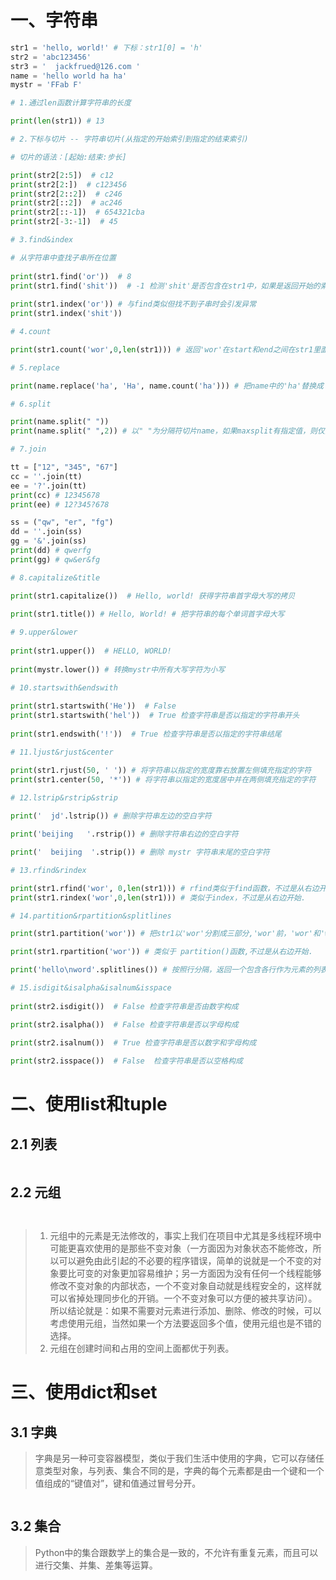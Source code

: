 # 一、字符串

```Python
str1 = 'hello, world!' # 下标：str1[0] = 'h'
str2 = 'abc123456'
str3 = '  jackfrued@126.com '
name = 'hello world ha ha'
mystr = 'FFab F'

# 1.通过len函数计算字符串的长度

print(len(str1)) # 13

# 2.下标与切片 -- 字符串切片(从指定的开始索引到指定的结束索引)

# 切片的语法：[起始:结束:步长]

print(str2[2:5])  # c12
print(str2[2:])  # c123456
print(str2[2::2])  # c246
print(str2[::2])  # ac246
print(str2[::-1])  # 654321cba
print(str2[-3:-1])  # 45

# 3.find&index

# 从字符串中查找子串所在位置
    
print(str1.find('or'))  # 8
print(str1.find('shit'))  # -1 检测'shit'是否包含在str1中，如果是返回开始的索引值，否则返回-1
 
print(str1.index('or')) # 与find类似但找不到子串时会引发异常
print(str1.index('shit'))

# 4.count

print(str1.count('wor',0,len(str1))) # 返回'wor'在start和end之间在str1里面出现的次数

# 5.replace

print(name.replace('ha', 'Ha', name.count('ha'))) # 把name中的'ha'替换成'Ha',如果 count 指定，则替换不超过 count 次

# 6.split

print(name.split(" "))
print(name.split(" ",2)) # 以" "为分隔符切片name，如果maxsplit有指定值，则仅分隔 maxsplit 个子字符串

# 7.join

tt = ["12", "345", "67"]
cc = ''.join(tt)
ee = '?'.join(tt)
print(cc) # 12345678
print(ee) # 12?345?678

ss = ("qw", "er", "fg")
dd = ''.join(ss)
gg = '&'.join(ss)
print(dd) # qwerfg
print(gg) # qw&er&fg

# 8.capitalize&title

print(str1.capitalize())  # Hello, world! 获得字符串首字母大写的拷贝
  
print(str1.title()) # Hello, World! # 把字符串的每个单词首字母大写

# 9.upper&lower
    
print(str1.upper())  # HELLO, WORLD!
    
print(mystr.lower()) # 转换mystr中所有大写字符为小写

# 10.startswith&endswith
 
print(str1.startswith('He'))  # False
print(str1.startswith('hel'))  # True 检查字符串是否以指定的字符串开头
    
print(str1.endswith('!'))  # True 检查字符串是否以指定的字符串结尾

# 11.ljust&rjust&center 

print(str1.rjust(50, ' ')) # 将字符串以指定的宽度靠右放置左侧填充指定的字符
print(str1.center(50, '*')) # 将字符串以指定的宽度居中并在两侧填充指定的字符
 
# 12.lstrip&rstrip&strip

print('  jd'.lstrip()) # 删除字符串左边的空白字符

print('beijing   '.rstrip()) # 删除字符串右边的空白字符

print('  beijing  '.strip()) # 删除 mystr 字符串末尾的空白字符

# 13.rfind&rindex

print(str1.rfind('wor', 0,len(str1))) # rfind类似于find函数，不过是从右边开始查找.
print(str1.rindex('wor',0,len(str1))) # 类似于index，不过是从右边开始.

# 14.partition&rpartition&splitlines

print(str1.partition('wor')) # 把str1以'wor'分割成三部分,'wor'前，'wor'和'wor'后

print(str1.rpartition('wor')) # 类似于 partition()函数,不过是从右边开始.

print('hello\nword'.splitlines()) # 按照行分隔，返回一个包含各行作为元素的列表

# 15.isdigit&isalpha&isalnum&isspace
    
print(str2.isdigit())  # False 检查字符串是否由数字构成

print(str2.isalpha())  # False 检查字符串是否以字母构成
    
print(str2.isalnum())  # True 检查字符串是否以数字和字母构成

print(str2.isspace())  # False  检查字符串是否以空格构成  
```

# 二、使用list和tuple
 
## 2.1 列表 

```Python

```

## 2.2 元组

```Python



```


> 1. 元组中的元素是无法修改的，事实上我们在项目中尤其是多线程环境中可能更喜欢使用的是那些不变对象（一方面因为对象状态不能修改，所以可以避免由此引起的不必要的程序错误，简单的说就是一个不变的对象要比可变的对象更加容易维护；另一方面因为没有任何一个线程能够修改不变对象的内部状态，一个不变对象自动就是线程安全的，这样就可以省掉处理同步化的开销。一个不变对象可以方便的被共享访问）。所以结论就是：如果不需要对元素进行添加、删除、修改的时候，可以考虑使用元组，当然如果一个方法要返回多个值，使用元组也是不错的选择。<br/>
> 2. 元组在创建时间和占用的空间上面都优于列表。

# 三、使用dict和set

## 3.1 字典

> 字典是另一种可变容器模型，类似于我们生活中使用的字典，它可以存储任意类型对象，与列表、集合不同的是，字典的每个元素都是由一个键和一个值组成的“键值对”，键和值通过冒号分开。

```Python

```

## 3.2 集合

> Python中的集合跟数学上的集合是一致的，不允许有重复元素，而且可以进行交集、并集、差集等运算。

```Python

```

